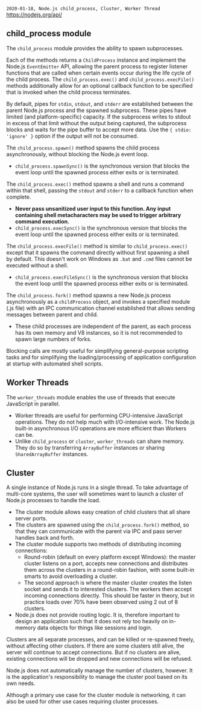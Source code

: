 `2020-01-18, Node.js child_process, Cluster, Worker Thread`
https://nodejs.org/api/

## child_process module

The `child_process` module provides the ability to spawn subprocesses.

Each of the methods returns a `ChildProcess` instance and implement the Node.js `EventEmitter` API, allowing the parent process to register listener functions that are called when certain events occur during the life cycle of the child process. The `child_process.exec()` and `child_process.execFile()` methods additionally allow for an optional callback function to be specified that is invoked when the child process terminates.

By default, pipes for `stdin`, `stdout`, and `stderr` are established between the parent Node.js process and the spawned subprocess. These pipes have limited (and platform-specific) capacity. If the subprocess writes to stdout in excess of that limit without the output being captured, the subprocess blocks and waits for the pipe buffer to accept more data. Use the `{ stdio: 'ignore' }` option if the output will not be consumed.

The `child_process.spawn()` method spawns the child process asynchronously, without blocking the Node.js event loop.

- `child_process.spawnSync()` is the synchronous version that blocks the event loop until the spawned process either exits or is terminated.

The `child_process.exec()` method spawns a shell and runs a command within that shell, passing the `stdout` and `stderr` to a callback function when complete.

- **Never pass unsanitized user input to this function. Any input containing shell metacharacters may be used to trigger arbitrary command execution.**
- `child_process.execSync()` is the synchronous version that blocks the event loop until the spawned process either exits or is terminated.

The `child_process.execFile()` method is similar to `child_process.exec()` except that it spawns the command directly without first spawning a shell by default. This doesn't work on Windows as `.bat` and `.cmd` files cannot be executed without a shell.

- `child_process.execFileSync()` is the synchronous version that blocks the event loop until the spawned process either exits or is terminated.

The `child_process.fork()` method spawns a new Node.js process asynchronously as a `childProcess` object, and invokes a specified module (.js file) with an IPC communication channel established that allows sending messages between parent and child.

- These child processes are independent of the parent, as each process has its own memory and V8 instances, so it is not recommended to spawn large numbers of forks.

Blocking calls are mostly useful for simplifying general-purpose scripting tasks and for simplifying the loading/processing of application configuration at startup with automated shell scripts.

## Worker Threads

The `worker_threads` module enables the use of threads that execute JavaScript in parallel.

- Worker threads are useful for performing CPU-intensive JavaScript operations. They do not help much with I/O-intensive work. The Node.js built-in asynchronous I/O operations are more efficient than Workers can be.
- Unlike `child_process` or `cluster`, `worker_threads` can share memory. They do so by transferring `ArrayBuffer` instances or sharing `SharedArrayBuffer` instances.

## Cluster

A single instance of Node.js runs in a single thread. To take advantage of multi-core systems, the user will sometimes want to launch a cluster of Node.js processes to handle the load.

- The cluster module allows easy creation of child clusters that all share server ports.
- The clusters are spawned using the `child_process.fork()` method, so that they can communicate with the parent via IPC and pass server handles back and forth.
- The cluster module supports two methods of distributing incoming connections:
  - Round-robin (default on every platform except Windows): the master cluster listens on a port, accepts new connections and distributes them across the clusters in a round-robin fashion, with some built-in smarts to avoid overloading a cluster.
  - The second approach is where the master cluster creates the listen socket and sends it to interested clusters. The workers then accept incoming connections directly. This should be faster in theory, but in practice loads over 70% have been observed using 2 out of 8 clusters.
- Node.js does not provide routing logic. It is, therefore important to design an application such that it does not rely too heavily on in-memory data objects for things like sessions and login.

Clusters are all separate processes, and can be killed or re-spawned freely, without affecting other clusters. If there are some clusters still alive, the server will continue to accept connections. But if no clusters are alive, existing connections will be dropped and new connections will be refused.

Node.js does not automatically manage the number of clusters, however. It is the application's responsibility to manage the cluster pool based on its own needs.

Although a primary use case for the cluster module is networking, it can also be used for other use cases requiring cluster processes.
